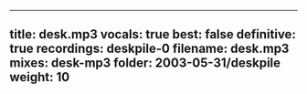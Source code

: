 
---
title: desk.mp3
vocals: true
best: false
definitive: true
recordings: deskpile-0
filename: desk.mp3
mixes: desk-mp3
folder: 2003-05-31/deskpile
weight: 10
---
